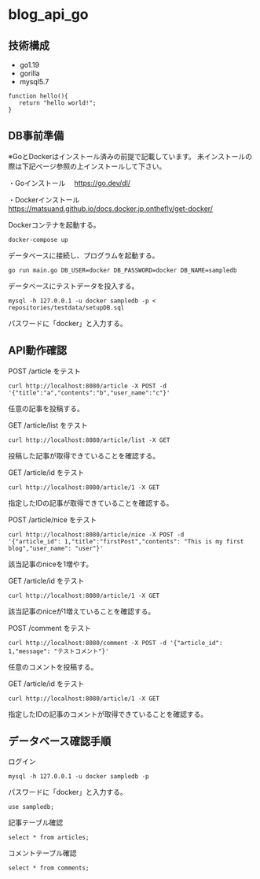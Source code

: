# blog_api_go

## 技術構成
* go1.19
* gorilla
* mysql5.7


```
function hello(){
   return "hello world!";
}
```

## DB事前準備
※GoとDockerはインストール済みの前提で記載しています。
未インストールの際は下記ページ参照の上インストールして下さい。

・Goインストール
　https://go.dev/dl/

・Dockerインストール
　https://matsuand.github.io/docs.docker.jp.onthefly/get-docker/

Dockerコンテナを起動する。
```
docker-compose up
```

データベースに接続し、プログラムを起動する。
```
go run main.go DB_USER=docker DB_PASSWORD=docker DB_NAME=sampledb
```

データベースにテストデータを投入する。
```
mysql -h 127.0.0.1 -u docker sampledb -p < repositories/testdata/setupDB.sql
```
パスワードに「docker」と入力する。


## API動作確認

POST /article をテスト
```
curl http://localhost:8080/article -X POST -d '{"title":"a","contents":"b","user_name":"c"}'
```
任意の記事を投稿する。


GET /article/list をテスト
```
curl http://localhost:8080/article/list -X GET
```
投稿した記事が取得できていることを確認する。


GET /article/id をテスト
```
curl http://localhost:8080/article/1 -X GET
```
指定したIDの記事が取得できていることを確認する。


POST /article/nice をテスト
```
curl http://localhost:8080/article/nice -X POST -d 
'{"article_id": 1,"title":"firstPost","contents": "This is my first blog","user_name": "user"}'
```
該当記事のniceを1増やす。


GET /article/id をテスト
```
curl http://localhost:8080/article/1 -X GET
```
該当記事のniceが1増えていることを確認する。


POST /comment をテスト
```
curl http://localhost:8080/comment -X POST -d '{"article_id": 1,"message": "テストコメント"}'
```
任意のコメントを投稿する。


GET /article/id をテスト
```
curl http://localhost:8080/article/1 -X GET
```
指定したIDの記事のコメントが取得できていることを確認する。



## データベース確認手順

ログイン

```
mysql -h 127.0.0.1 -u docker sampledb -p
```
パスワードに「docker」と入力する。

```
use sampledb;
```

記事テーブル確認

```
select * from articles;
```

コメントテーブル確認
```
select * from comments;
```




